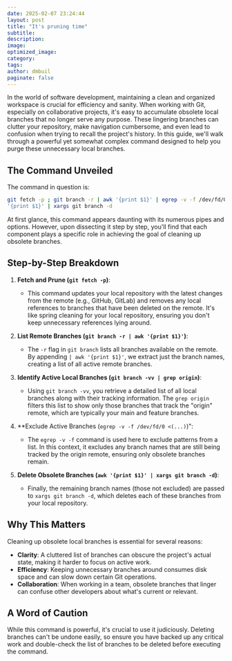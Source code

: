 ```yaml
---
date: 2025-02-07 23:24:44
layout: post
title: "It's pruning time"
subtitle:
description:
image:
optimized_image:
category:
tags:
author: dmbuil
paginate: false
---
```


In the world of software development, maintaining a clean and organized workspace is crucial for efficiency and
sanity. When working with Git, especially on collaborative projects, it's easy to accumulate obsolete local
branches that no longer serve any purpose.  These lingering branches can clutter your repository, make navigation
cumbersome, and even lead to confusion when trying to recall the project's history. In this guide, we'll walk
through a powerful yet somewhat complex command designed to help you purge these unnecessary local branches.

## The Command Unveiled

The command in question is:

```bash
git fetch -p ; git branch -r | awk '{print $1}' | egrep -v -f /dev/fd/0 <(git branch -vv | grep origin) | awk
'{print $1}' | xargs git branch -d
```

At first glance, this command appears daunting with its numerous pipes and options. However, upon dissecting it
step by step, you'll find that each component plays a specific role in achieving the goal of cleaning up obsolete
branches.

## Step-by-Step Breakdown

1. **Fetch and Prune (`git fetch -p`)**:
   - This command updates your local repository with the latest changes from the remote (e.g., GitHub, GitLab)
and removes any local references to branches that have been deleted on the remote. It's like spring cleaning for
your local repository, ensuring you don't keep unnecessary references lying around.

2. **List Remote Branches (`git branch -r | awk '{print $1}'`)**:
   - The `-r` flag in `git branch` lists all branches available on the remote. By appending `| awk '{print $1}'`,
we extract just the branch names, creating a list of all active remote branches.

3. **Identify Active Local Branches (`git branch -vv | grep origin`)**:
   - Using `git branch -vv`, you retrieve a detailed list of all local branches along with their tracking
information. The `grep origin` filters this list to show only those branches that track the "origin" remote,
which are typically your main and feature branches.


4. **Exclude Active Branches (`egrep -v -f /dev/fd/0 <(...)`)":
   - The `egrep -v -f` command is used here to exclude patterns from a list. In this context, it excludes any
branch names that are still being tracked by the origin remote, ensuring only obsolete branches remain.

5. **Delete Obsolete Branches (`awk '{print $1}' | xargs git branch -d`)**:
   - Finally, the remaining branch names (those not excluded) are passed to `xargs git branch -d`, which deletes
each of these branches from your local repository.

## Why This Matters

Cleaning up obsolete local branches is essential for several reasons:

- **Clarity**: A cluttered list of branches can obscure the project's actual state, making it harder to focus on
active work.
- **Efficiency**: Keeping unnecessary branches around consumes disk space and can slow down certain Git
operations.
- **Collaboration**: When working in a team, obsolete branches that linger can confuse other developers about
what's current or relevant.

## A Word of Caution

While this command is powerful, it's crucial to use it judiciously. Deleting branches can't be undone easily, so
ensure you have backed up any critical work and double-check the list of branches to be deleted before executing
the command.
